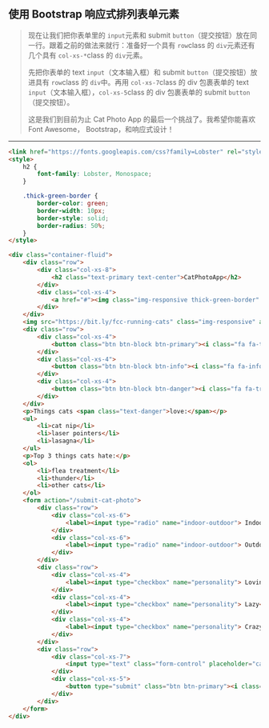## 使用 Bootstrap 响应式排列表单元素

> 现在让我们把你表单里的 `input`元素和 submit `button`（提交按钮）放在同一行。跟着之前的做法来就行：准备好一个具有 `row`class 的 `div`元素还有几个具有 `col-xs-*`class 的 `div`元素。
>
> 先把你表单的 text `input`（文本输入框）和 submit `button`（提交按钮）放进具有 `row`class 的 `div`中。再用 `col-xs-7`class 的 div 包裹表单的 text `input`（文本输入框），`col-xs-5`class 的 div 包裹表单的 submit `button`（提交按钮）。
>
> 这是我们到目前为止 Cat Photo App 的最后一个挑战了。我希望你能喜欢 Font Awesome， Bootstrap，和响应式设计！

---

```html
<link href="https://fonts.googleapis.com/css?family=Lobster" rel="stylesheet" type="text/css">
<style>
	h2 {
		font-family: Lobster, Monospace;
	}

	.thick-green-border {
		border-color: green;
		border-width: 10px;
		border-style: solid;
		border-radius: 50%;
	}
</style>

<div class="container-fluid">
	<div class="row">
		<div class="col-xs-8">
			<h2 class="text-primary text-center">CatPhotoApp</h2>
		</div>
		<div class="col-xs-4">
			<a href="#"><img class="img-responsive thick-green-border" src="https://bit.ly/fcc-relaxing-cat" alt="A cute orange cat lying on its back."></a>
		</div>
	</div>
	<img src="https://bit.ly/fcc-running-cats" class="img-responsive" alt="Three kittens running towards the camera.">
	<div class="row">
		<div class="col-xs-4">
			<button class="btn btn-block btn-primary"><i class="fa fa-thumbs-up"></i> Like</button>
		</div>
		<div class="col-xs-4">
			<button class="btn btn-block btn-info"><i class="fa fa-info-circle"></i> Info</button>
		</div>
		<div class="col-xs-4">
			<button class="btn btn-block btn-danger"><i class="fa fa-trash"></i> Delete</button>
		</div>
	</div>
	<p>Things cats <span class="text-danger">love:</span></p>
	<ul>
		<li>cat nip</li>
		<li>laser pointers</li>
		<li>lasagna</li>
	</ul>
	<p>Top 3 things cats hate:</p>
	<ol>
		<li>flea treatment</li>
		<li>thunder</li>
		<li>other cats</li>
	</ol>
	<form action="/submit-cat-photo">
		<div class="row">
			<div class="col-xs-6">
				<label><input type="radio" name="indoor-outdoor"> Indoor</label>
			</div>
			<div class="col-xs-6">
				<label><input type="radio" name="indoor-outdoor"> Outdoor</label>
			</div>
		</div>
		<div class="row">
			<div class="col-xs-4">
				<label><input type="checkbox" name="personality"> Loving</label>
			</div>
			<div class="col-xs-4">
				<label><input type="checkbox" name="personality"> Lazy</label>
			</div>
			<div class="col-xs-4">
				<label><input type="checkbox" name="personality"> Crazy</label>
			</div>
		</div>
		<div class="row">
			<div class="col-xs-7">
				<input type="text" class="form-control" placeholder="cat photo URL" required>
			</div>
			<div class="col-xs-5">
				<button type="submit" class="btn btn-primary"><i class="fa fa-paper-plane"></i> Submit</button>
			</div>
		</div>
	</form>
</div>
```

